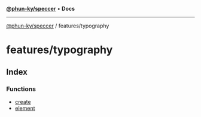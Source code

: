 [**@phun-ky/speccer**](../../README.md) • **Docs**

***

[@phun-ky/speccer](../../README.md) / features/typography

# features/typography

## Index

### Functions

- [create](functions/create.md)
- [element](functions/element.md)
